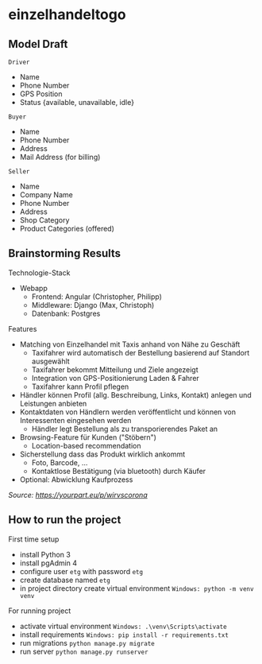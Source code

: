 # einzelhandeltogo

## Model Draft

`Driver`

* Name
* Phone Number
* GPS Position
* Status {available, unavailable, idle}

`Buyer`

* Name
* Phone Number
* Address
* Mail Address (for billing)

`Seller`

* Name
* Company Name
* Phone Number
* Address
* Shop Category
* Product Categories (offered)

## Brainstorming Results

Technologie-Stack

* Webapp
  * Frontend: Angular (Christopher, Philipp)
  * Middleware: Django (Max, Christoph)
  * Datenbank: Postgres


Features
* Matching von Einzelhandel mit Taxis anhand von Nähe zu Geschäft
  * Taxifahrer wird automatisch der Bestellung basierend auf Standort ausgewählt
  * Taxifahrer bekommt Mitteilung und Ziele angezeigt
  * Integration von GPS-Positionierung Laden & Fahrer
  * Taxifahrer kann Profil pflegen
* Händler können Profil (allg. Beschreibung, Links, Kontakt) anlegen und Leistungen anbieten
* Kontaktdaten von Händlern werden veröffentlicht und können von Interessenten eingesehen werden
  * Händler legt Bestellung als zu transporierendes Paket an
* Browsing-Feature für Kunden ("Stöbern")
  * Location-based recommendation
* Sicherstellung dass das Produkt wirklich ankommt
  * Foto, Barcode, ...
  * Kontaktlose Bestätigung (via bluetooth) durch Käufer
* Optional: Abwicklung Kaufprozess

*Source: https://yourpart.eu/p/wirvscorona*

## How to run the project

First time setup
* install Python 3
* install pgAdmin 4
* configure user `etg` with password `etg`
* create database named `etg`
* in project directory create virtual environment `Windows: python -m venv venv`

For running project
* activate virtual environment `Windows: .\venv\Scripts\activate`
* install requirements `Windows: pip install -r requirements.txt`
* run migrations `python manage.py migrate`
* run server `python manage.py runserver`
